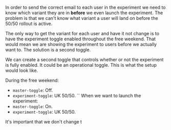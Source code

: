 In order to send the correct email to each user in the experiment we need to know which variant they are in **before** we even launch the experiment. The problem is that we can't know what variant a user will land on before the 50/50 rollout is active.

The only way to get the variant for each user and have it not change is to have the experiment toggle enabled throughout the free weekend. That would mean we are showing the experiment to users before we actually want to. The solution is a second toggle.

We can create a second toggle that controls whether or not the experiment is fully enabled. It could be an operational toggle. This is what the setup would look like.

During the free weekend:
- `master-toggle`: Off.
- `experiment-toggle`: UK 50/50.
``
When we want to launch the experiment:
- `master-toggle`: On.
- `experiment-toggle`: UK 50/50.

It's important that we don't change t